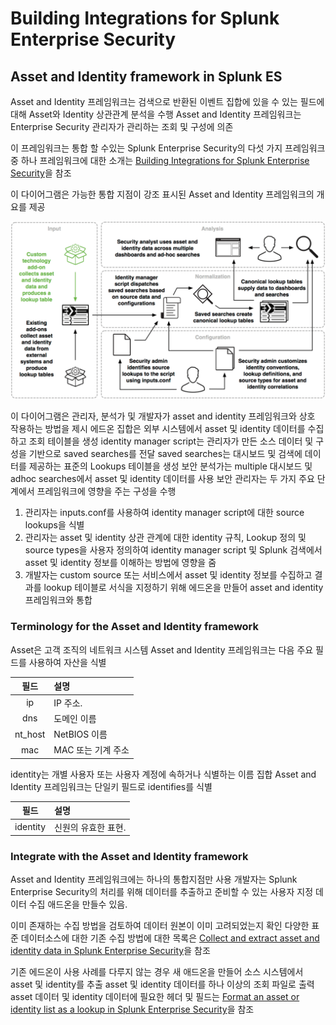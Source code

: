 # Building Integrations for Splunk Enterprise Security

## Asset and Identity framework in Splunk ES

Asset and Identity 프레임워크는 검색으로 반환된 이벤트 집합에 있을 수 있는 필드에 대해 Asset와 Identity 상관관계 분석을 수행
Asset and Identity 프레임워크는 Enterprise Security 관리자가 관리하는 조회 및 구성에 의존

이 프레임워크는 통합 할 수있는 Splunk Enterprise Security의 다섯 가지 프레임워크 중 하나
프레임워크에 대한 소개는 [Building Integrations for Splunk Enterprise Security](http://dev.splunk.com/view/enterprise-security/SP-CAAAFAZ)을 참조

이 다이어그램은 가능한 통합 지점이 강조 표시된 Asset and Identity 프레임워크의 개요를 제공

![asset_identity_framework.png](./images/asset_identity_framework.png)

이 다이어그램은 관리자, 분석가 및 개발자가 asset and identity 프레임워크와 상호 작용하는 방법을 제시
에드온 집합은 외부 시스템에서 asset 및 identity 데이터를 수집하고 조회 테이블을 생성
identity manager script는 관리자가 만든 소스 데이터 및 구성을 기반으로 saved searches를 전달
saved searches는 대시보드 및 검색에 데이터를 제공하는 표준의 Lookups 테이블을 생성
보안 분석가는 multiple 대시보드 및 adhoc searches에서 asset 및 identity 데이터를 사용
보안 관리자는 두 가지 주요 단계에서 프레임워크에 영향을 주는 구성을 수행

1. 관리자는 inputs.conf를 사용하여 identity manager script에 대한 source lookups을 식별
2. 관리자는 asset 및 identity 상관 관계에 대한 identity 규칙, Lookup 정의 및 source types을 사용자 정의하여 identity manager script 및 Splunk 검색에서 asset 및 identity 정보를 이해하는 방법에 영향을 줌
3. 개발자는 custom source 또는 서비스에서 asset 및 identity 정보를 수집하고 결과를 lookup 테이블로 서식을 지정하기 위해 에드온을 만들어 asset and identity 프레임워크와 통합

### Terminology for the Asset and Identity framework

Asset은 고객 조직의 네트워크 시스템
Asset and Identity 프레임워크는 다음 주요 필드를 사용하여 자산을 식별

|필드|설명|
|:--:|:--|
| ip | IP 주소.
| dns | 도메인 이름 |
| nt_host | NetBIOS 이름 |
| mac | MAC 또는 기계 주소 |

identity는 개별 사용자 또는 사용자 계정에 속하거나 식별하는 이름 집합
Asset and Identity 프레임워크는 단일키 필드로 identifies를 식별

|필드|설명|
|:--:|:--|
|identity|신원의 유효한 표현.|

### Integrate with the Asset and Identity framework

Asset and Identity 프레임워크에는 하나의 통합지점만 사용
개발자는 Splunk Enterprise Security의 처리를 위해 데이터를 추출하고 준비할 수 있는 사용자 지정 데이터 수집 애드온을 만들수 있음.

이미 존재하는 수집 방법을 검토하여 데이터 원본이 이미 고려되었는지 확인
다양한 표준 데이터소스에 대한 기존 수집 방법에 대한 목록은 [Collect and extract asset and identity data in Splunk Enterprise Security](http://docs.splunk.com/Documentation/ES/latest/Admin/Collectandextractassetandidentitydata)을 참조

기존 에드온이 사용 사례를 다루지 않는 경우 새 애드온을 만들어 소스 시스템에서 asset 및 identity를 추출
asset 및 identity 데이터를 하나 이상의 조회 파일로 출력
asset 데이터 및 identity 데이터에 필요한 헤더 및 필드는 [Format an asset or identity list as a lookup in Splunk Enterprise Security](http://docs.splunk.com/Documentation/ES/latest/Admin/Formatassetoridentitylist)을 참조